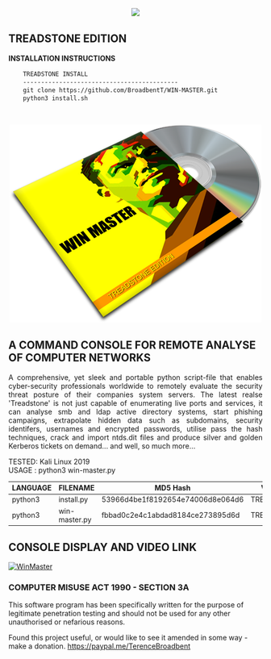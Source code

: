 <p align="center">
  <img src="https://github.com/BroadbentT/WIN-MASTER/blob/master/picture0.png">
</p>

## TREADSTONE EDITION

**INSTALLATION INSTRUCTIONS**

        TREADSTONE INSTALL
        -------------------------------------------
        git clone https://github.com/BroadbentT/WIN-MASTER.git
        python3 install.sh
<br>

<p align="center">
  <img src="https://github.com/BroadbentT/WIN-MASTER/blob/master/cdcover.png">
</p>

## A COMMAND CONSOLE FOR REMOTE ANALYSE OF COMPUTER NETWORKS

<div style="text-align: justify"> A comprehensive, yet sleek and portable python script-file that enables cyber-security professionals worldwide to remotely evaluate the security threat posture of their companies system servers. The latest realse 'Treadstone' is not just capable of enumerating live ports and services, it can analyse smb and ldap active directory systems, start phishing campaigns, extrapolate hidden data such as subdomains, security identifers, usernames and encrypted passwords, utilise pass the hash techniques, crack and import ntds.dit files and produce silver and golden Kerberos tickets on demand... and well, so much more... </div>

TESTED: Kali Linux 2019 <br>
USAGE : python3 win-master.py

| LANGUAGE  | FILENAME      | MD5 Hash                         | Version      |
|------     |-------        | -------                          | ----         |
| python3   | install.py    | 53966d4be1f8192654e74006d8e064d6 | TREADSTONE   |	                
| python3   | win-master.py | fbbad0c2e4c1abdad8184ce273895d6d | TREADSTONE   |
       
## CONSOLE DISPLAY AND VIDEO LINK

[![WinMaster](https://github.com/BroadbentT/WIN-MASTER/blob/master/picture2.png)](https://youtu.be/6kbGW_IIq2A "MasterConsole")

### COMPUTER MISUSE ACT 1990 - SECTION 3A
This software program has been specifically written for the purpose of legitimate penetration testing and should not be used for any other unauthorised or nefarious reasons.

Found this project useful, or would like to see it amended in some way - make a donation.
https://paypal.me/TerenceBroadbent
